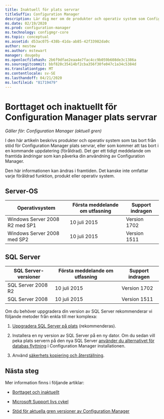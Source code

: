 ```yaml
---
title: Inaktuell för plats servrar
titleSuffix: Configuration Manager
description: Lär dig mer om de produkter och operativ system som Configuration Manager inte längre stöder för plats servrar.
ms.date: 02/19/2020
ms.prod: configuration-manager
ms.technology: configmgr-core
ms.topic: conceptual
ms.assetid: d53ac075-438b-41da-ab85-42f33982da0c
author: mestew
ms.author: mstewart
manager: dougeby
ms.openlocfilehash: 2b6f9dfae2eaa4e7fac4cc9b059b608de3c1386a
ms.sourcegitcommit: bbf820c35414bf2cba356f30fe047c1a34c5384d
ms.translationtype: MT
ms.contentlocale: sv-SE
ms.lasthandoff: 04/21/2020
ms.locfileid: "81719479"
---
```

# <a name="removed-and-deprecated-for-configuration-manager-site-servers"></a>Borttaget och inaktuellt för Configuration Manager plats servrar

*Gäller för: Configuration Manager (aktuell gren)*

I den här artikeln beskrivs produkter och operativ system som tas bort från stöd för Configuration Manager plats servrar, eller som kommer att tas bort i en kommande uppdatering (föråldrad). Det ger ett tidigt meddelande om framtida ändringar som kan påverka din användning av Configuration Manager.  

Den här informationen kan ändras i framtiden. Det kanske inte omfattar varje föråldrad funktion, produkt eller operativ system.  

## <a name="server-os"></a>Server-OS  

|Operativsystem|Första meddelande om utfasning|Support indragen|
|-|-|-|
|Windows Server 2008 R2 med SP1|10 juli 2015| Version 1702|
|Windows Server 2008 med SP2|10 juli 2015|Version 1511|

## <a name="sql-server"></a>SQL Server

|SQL Server-versioner|Första meddelande om utfasning|Support indragen|
|-|-|-|
|SQL Server 2008 R2|10 juli 2015|Version 1702|
|SQL Server 2008|10 juli 2015|Version 1511|

Om du behöver uppgradera din version av SQL Server rekommenderar vi följande metoder från enkla till mer komplexa:

1. [Uppgradera SQL Server på plats](../../../servers/manage/upgrade-on-premises-infrastructure.md#BKMK_SupConfigUpgradeDBSrv) (rekommenderas).  

2. Installera en ny version av SQL Server på en ny dator. Om du sedan vill peka plats servern på den nya SQL Server [använder du alternativet för databas flyttning](../../../servers/manage/modify-your-infrastructure.md#bkmk_dbconfig) i Configuration Manager installationen.  

3. Använd [säkerhets kopiering och återställning](../../../servers/manage/backup-and-recovery.md).  

## <a name="next-steps"></a>Nästa steg

Mer information finns i följande artiklar:

- [Borttaget och inaktuellt](removed-and-deprecated.md)  

- [Microsoft Support livs cykel](https://support.microsoft.com/lifecycle)  

- [Stöd för aktuella gren versioner av Configuration Manager](../../../servers/manage/current-branch-versions-supported.md)  

